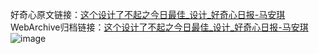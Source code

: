 好奇心原文链接：[这个设计了不起之今日最佳_设计_好奇心日报-马安琪](https://www.qdaily.com/articles/7539.html)
WebArchive归档链接：[这个设计了不起之今日最佳_设计_好奇心日报-马安琪](http://web.archive.org/web/20190623172452/https://www.qdaily.com/articles/7539.html)
![image](http://ww3.sinaimg.cn/large/007d5XDply1g3wjku02wuj30u09581kx)